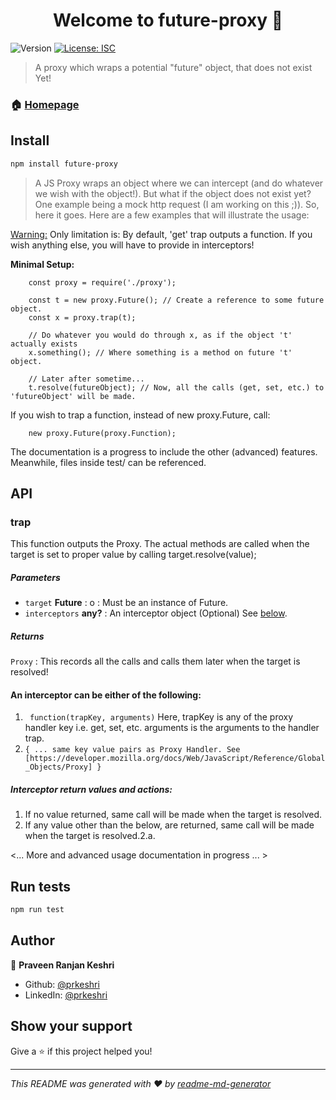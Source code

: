 <h1 align="center">Welcome to future-proxy 👋</h1>
<p>
  <img alt="Version" src="https://img.shields.io/badge/version-1.0.0-blue.svg?cacheSeconds=2592000" />
  <a href="#" target="_blank">
    <img alt="License: ISC" src="https://img.shields.io/badge/License-ISC-yellow.svg" />
  </a>
</p>

> A proxy which wraps a potential &#34;future&#34; object, that does not exist Yet!

### 🏠 [Homepage](https://github.com/prkeshri/node-future-proxy)

## Install

```sh
npm install future-proxy
```

> A JS Proxy wraps an object where we can intercept (and do whatever we wish with the object!). But what if the object does not exist yet? One example being a mock http request (I am working on this ;)). So, here it goes. Here are a few examples that will illustrate the usage:
    

<u>Warning:</u> Only limitation is: By default, 'get' trap outputs a function. If you wish anything else, you will have to provide in interceptors!
<br/>

<b>Minimal Setup:</b>

        const proxy = require('./proxy');

        const t = new proxy.Future(); // Create a reference to some future object.
        const x = proxy.trap(t);

        // Do whatever you would do through x, as if the object 't' actually exists
        x.something(); // Where something is a method on future 't' object.

        // Later after sometime...
        t.resolve(futureObject); // Now, all the calls (get, set, etc.) to 'futureObject' will be made.

If you wish to trap a function, instead of new proxy.Future, call:
    
        new proxy.Future(proxy.Function);

The documentation is a progress to include the other (advanced) features. Meanwhile, files inside test/ can be referenced.


## API

### trap

This function outputs the Proxy.
The actual methods are called when the target is set to proper value by
calling target.resolve(value);

##### Parameters

*   `target` **Future** : o : Must be an instance of Future.
*   `interceptors` **any?** : An interceptor object (Optional) See [below](#interceptors).

##### Returns

`Proxy` : This records all the calls and calls them later when the target is resolved!

[interceptors]:  #interceptors
#### An interceptor can be either of the following:
1. ` function(trapKey, arguments)` Here, trapKey is any of the proxy handler key i.e. get, set, etc.
arguments is the arguments to the handler trap.
2. `{
    ... same key value pairs as Proxy Handler.
    See [https://developer.mozilla.org/docs/Web/JavaScript/Reference/Global_Objects/Proxy]
}`

#####  Interceptor return values and actions:
1.  If no value returned, same call will be made when the target is resolved.
2.  If any value other than the below, are returned, same call will be made when the target is resolved.2.a. 

<... More and advanced usage documentation in progress ... >


## Run tests

```sh
npm run test
```

## Author

👤 **Praveen Ranjan Keshri**

* Github: [@prkeshri](https://github.com/prkeshri)
* LinkedIn: [@prkeshri](https://linkedin.com/in/prkeshri)

## Show your support

Give a ⭐️ if this project helped you!

***
_This README was generated with ❤️ by [readme-md-generator](https://github.com/kefranabg/readme-md-generator)_